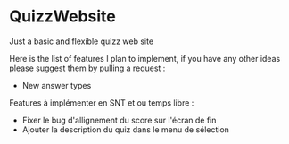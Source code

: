 # QuizzWebsite
Just a basic and flexible quizz web site

Here is the list of features I plan to implement, if you have any other ideas please suggest them by pulling a request :
- New answer types

Features à implémenter en SNT et ou temps libre :
- Fixer le bug d'allignement du score sur l'écran de fin
- Ajouter la description du quiz dans le menu de sélection
